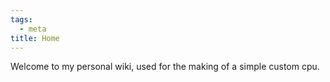 ```yaml
---
tags:
  - meta
title: Home
---
```

Welcome to my personal wiki, used for the making of a simple custom cpu.